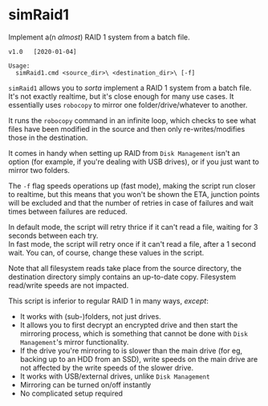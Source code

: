 # simRaid1
Implement a(n _almost_) RAID 1 system from a batch file.

`v1.0   [2020-01-04]`

```
Usage:
  simRaid1.cmd <source_dir>\ <destination_dir>\ [-f]
```

`simRaid1` allows you to _sorta_ implement a RAID 1 system from a batch file. It's not exactly realtime,
but it's close enough for many use cases. It essentially uses `robocopy` to mirror one folder/drive/whatever to another. 

It runs the `robocopy` command in an infinite loop, which checks to see what files have been modified in the source and then only re-writes/modifies those in the destination.

It comes in handy when setting up RAID from `Disk Management` isn't an option (for example, if you're dealing with USB drives), or if you just want to mirror two folders.

The `-f` flag speeds operations up (fast mode), making the script run closer to realtime, but this means that you won't be shown the ETA, junction points will be excluded and that the number of retries in case of failures and wait times between failures are reduced.

In default mode, the script will retry thrice if it can't read a file, waiting for 3 seconds between each try.  
In fast mode, the script will retry once if it can't read a file, after a 1 second wait. 
You can, of course, change these values in the script.

Note that all filesystem reads take place from the source directory, the destination directory simply contains an up-to-date copy. Filesystem read/write speeds are not impacted.

This script is inferior to regular RAID 1 in many ways, _except_:

 - It works with (sub-)folders, not just drives.  
 - It allows you to first decrypt an encrypted drive and then start the mirroring process, which is something that cannot be done with `Disk Management`'s mirror functionality.  
 - If the drive you're mirroring to is slower than the main drive (for eg, backing up to an HDD from an SSD), write speeds on the main drive are not affected by the write speeds of the slower drive.  
 - It works with USB/external drives, unlike `Disk Management`
 - Mirroring can be turned on/off instantly
 - No complicated setup required
 
